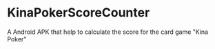 KinaPokerScoreCounter
=====================

A Android APK that help to calculate the score for the card game "Kina Poker"